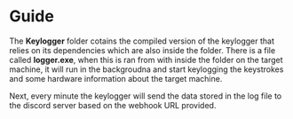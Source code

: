 # Guide

The **Keylogger** folder cotains the compiled version of the keylogger that relies on its dependencies which are also inside the folder. There is a file called **logger.exe**, when this is ran from with inside the folder on the target machine, it will run in the backgroudna and start keylogging the keystrokes and some hardware information about the target machine.

Next, every minute the keylogger will send the data stored in the log file to the discord server based on the webhook URL provided.
